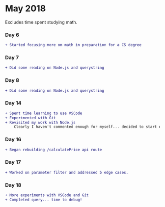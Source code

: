 # May 2018
Excludes time spent studying math.

### Day 6
```diff
+ Started focusing more on math in preparation for a CS degree
```

### Day 7
```diff
+ Did some reading on Node.js and querystring
```

### Day 8
```diff
+ Did some reading on Node.js and querystring
```

### Day 14
```diff
+ Spent time learning to use VSCode
+ Experimented with Git
+ Revisited my work with Node.js
    Clearly I haven't commented enough for myself... decided to start over
```

### Day 16
```diff
+ Began rebuilding /calculatePrice api route
```

### Day 17
```diff
+ Worked on parameter filter and addressed 5 edge cases.
```

### Day 18
```diff
+ More experiments with VSCode and Git
+ Completed query... time to debug!
```